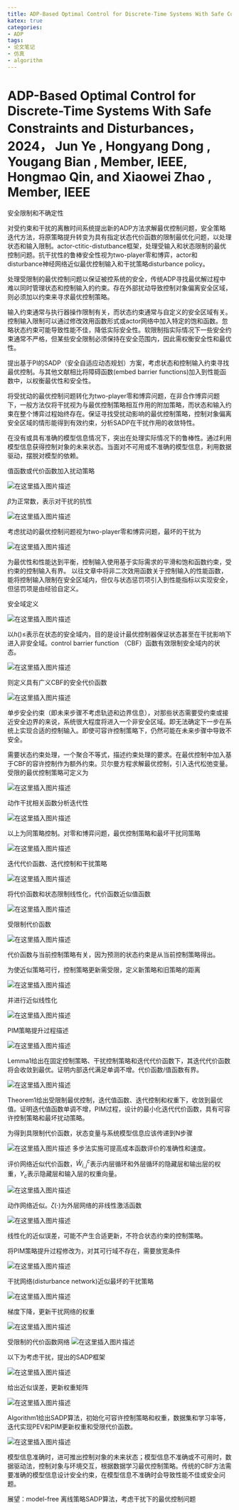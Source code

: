 ```yaml
---
title: ADP-Based Optimal Control for Discrete-Time Systems With Safe Constraints and Disturbances
katex: true
categories: 
- ADP
tags:
- 论文笔记
- 仿真
- algorithm
---
```


# ADP-Based Optimal Control for Discrete-Time Systems With Safe Constraints and Disturbances，2024， Jun Ye , Hongyang Dong , Yougang Bian , Member, IEEE, Hongmao Qin, and Xiaowei Zhao , Member, IEEE

安全限制和不确定性

对受约束和干扰的离散时间系统提出新的ADP方法求解最优控制问题，安全策略迭代方法，将原策略提升转变为具有指定状态代价函数的限制最优化问题，以处理状态和输入限制。actor-ctitic-distutbance框架，处理受输入和状态限制的最优控制问题。抗干扰性的鲁棒安全性视为two-player零和博弈，actor和disturbance神经网络近似最优控制输入和干扰策略disturbance policy。

处理受限制的最优控制问题以保证被控系统的安全，传统ADP寻找最优解过程中难以同时管理状态和控制输入的约束。存在外部扰动导致控制对象偏离安全区域，则必须加以约束来寻求最优控制策略。

输入约束通常与执行器操作限制有关，而状态约束通常与自定义的安全区域有关。控制输入限制可以通过修改效用函数形式或actor网络中加入特定的饱和函数。忽略状态约束可能导致性能不佳，降低实际安全性。软限制指实际情况下一些安全约束通常不严格，但某些安全限制必须保持在安全范围内，因此需权衡安全性和最优性。

提出基于PI的SADP（安全自适应动态规划）方案，考虑状态和控制输入约束寻找最优控制。与其他文献相比将障碍函数(embed barrier functions)加入到性能函数中，以权衡最优性和安全性。

将受扰动的最优控制问题转化为two-player零和博弈问题，在非合作博弈问题下，一般方法仅将干扰视为与最优控制策略相互作用的附加策略，而状态和输入约束在整个博弈过程始终存在。保证寻找受扰动影响的最优控制策略，控制对象偏离安全区域的情形能得到有效约束，分析SADP在干扰作用的收敛特性。

在没有或具有准确的模型信息情况下，突出在处理实际情况下的鲁棒性。通过利用模型信息获得控制对象的未来状态。当面对不可用或不准确的模型信息，利用数据驱动，摆脱对模型的依赖。

值函数或代价函数加入扰动策略

![在这里插入图片描述](https://img-blog.csdnimg.cn/direct/f0dcae468de64c1fb1395d18dce35d86.png)

$\beta$为正常数，表示对干扰的抗性

![在这里插入图片描述](https://img-blog.csdnimg.cn/direct/6ba7ef3dfd424ce58401decfffa50253.png)

考虑扰动的最优控制问题视为two-player零和博弈问题，最坏的干扰为

![在这里插入图片描述](https://img-blog.csdnimg.cn/direct/ea0b8f726abd4b208088278876b096f5.png)

为最优性和性能达到平衡，控制输入使用基于实际需求的平滑和饱和函数约束，受约束的控制输入有界。
以往文章中将非二次效用函数关于控制输入的性能函数，能将控制输入限制在安全区域内，但仅与状态惩罚项引入到性能指标以实现安全，但惩罚项是由经验自定义。

安全域定义

![在这里插入图片描述](https://img-blog.csdnimg.cn/direct/7ccae6f33c3c4c1daa2f75656b3ba536.png)

以$h()\leq$表示在状态的安全域内，目的是设计最优控制器保证状态甚至在干扰影响下进入非安全域。control barrier function （CBF）函数有效限制安全域内的状态。

![在这里插入图片描述](https://img-blog.csdnimg.cn/direct/69ba4eee88224fc78f5c988210f04d53.png)

则定义具有广义CBF的安全代价函数

![在这里插入图片描述](https://img-blog.csdnimg.cn/direct/2603e37a9e1a4029bfcf555a55e9ec04.png)

单步安全约束（即未来步骤不考虑轨迹和边界信息），对那些状态需要受约束或接近安全边界的来说，系统很大程度将进入一个非安全区域。即无法确定下一步在系统上实现合适的控制输入。即使可容许控制策略下，仍然可能在未来步骤中导致不安全。

需要状态约束处理，一个聚合不等式，描述约束处理的要求。在最优控制中加入基于CBF的容许控制作为额外约束。贝尔曼方程求解最优控制，引入迭代松弛变量。受限的最优控制策略可定义为

![在这里插入图片描述](https://img-blog.csdnimg.cn/direct/6cf49337765e455eb3d98acffe5f6cff.png)

动作干扰相关函数分析迭代性

![在这里插入图片描述](https://img-blog.csdnimg.cn/direct/59a6a7d219534409885c0192990ceb75.png)

以上为同策略控制。对零和博弈问题，最优控制策略和最坏干扰同策略

![在这里插入图片描述](https://img-blog.csdnimg.cn/direct/012bd47d710e4b8683af9a9f4a5ed9c0.png)

迭代代价函数、迭代控制和干扰策略

![在这里插入图片描述](https://img-blog.csdnimg.cn/direct/7fc9125e8ab24d439c936bb90ac4f4d7.png)

将代价函数和状态限制线性化，代价函数近似值函数

![在这里插入图片描述](https://img-blog.csdnimg.cn/direct/02a0a601b4cd4700828e55c6dd84d2aa.png)

受限制代价函数

![在这里插入图片描述](https://img-blog.csdnimg.cn/direct/1d73d035d35f4cc9982ce4f85f2491ab.png)

代价函数与当前控制策略有关，因为预测的状态约束是从当前控制策略得出。

为使近似策略可行，控制策略更新需受限，定义新策略和旧策略的距离

![在这里插入图片描述](https://img-blog.csdnimg.cn/direct/c960595027de47a680a47dd9d9e49fc9.png)

并进行近似线性化

![在这里插入图片描述](https://img-blog.csdnimg.cn/direct/91bf3dc740244b1e8e7d5ed877a5a760.png)

PIM策略提升过程描述

![在这里插入图片描述](https://img-blog.csdnimg.cn/direct/e3755971f1a246a1987bb1b56bbded93.png)

Lemma1给出在固定控制策略、干扰控制策略和迭代代价函数下，其迭代代价函数将会收敛到最优。证明内部迭代满足单调不增。代价函数/值函数有界。

![在这里插入图片描述](https://img-blog.csdnimg.cn/direct/b23ab808d54b4ea0b4f8a7a4e717f4e5.png)

Theorem1给出受限制最优控制，迭代值函数、迭代控制和权重下，收敛到最优值。证明迭代值函数单调不增，PIM过程，设计的最小化迭代代价函数，具有可容许控制策略和最坏扰动策略。

为得到具限制代价函数，状态变量与系统模型信息应该传递到N步骤

![在这里插入图片描述](https://img-blog.csdnimg.cn/direct/7c8fda4f82f84918ac4c7f51e678637a.png)
多步法实施可提高成本函数评价的准确性和速度。


评价网络近似代价函数，$\hat{W}_{i,j}^c$表示内层循环和外层循环的隐藏层和输出层的权重，$Y_c$表示隐藏层和输入层的权重向量。

![在这里插入图片描述](https://img-blog.csdnimg.cn/direct/0ea12fbcd9144c948be7e63082810553.png)

动作网络近似。$\zeta\left(\cdot\right)$为外层网络的非线性激活函数

![在这里插入图片描述](https://img-blog.csdnimg.cn/direct/91350819ca864be2bc367ca5dc55a872.png)

线性化的近似误差，可能不产生合适更新，不符合状态约束的控制策略。

将PIM策略提升过程修改为，对其可行域不存在，需要放宽条件

![在这里插入图片描述](https://img-blog.csdnimg.cn/direct/c19eb2f5f6df411fa2d83df8cac3cc1a.png)

干扰网络(disturbance network)近似最坏的干扰策略

![在这里插入图片描述](https://img-blog.csdnimg.cn/direct/17896e0e5d694055b2ea64534cca5684.png)

梯度下降，更新干扰网络的权重

![在这里插入图片描述](https://img-blog.csdnimg.cn/direct/ecf4d3fa92e2406fb39fa1ea81e347f6.png)

受限制的代价函数网络
![在这里插入图片描述](https://img-blog.csdnimg.cn/direct/5ffa2c4f3d6643f99a00e966ebdf40d8.png)

以下为考虑干扰，提出的SADP框架

![在这里插入图片描述](https://img-blog.csdnimg.cn/direct/6981cc0894ab431eab007c364d28aa71.png)

给出近似误差，更新权重矩阵

![在这里插入图片描述](https://img-blog.csdnimg.cn/direct/d3f8d594990f4a52b0495c97c07c8192.png)

Algorithm1给出SADP算法，初始化可容许控制策略和权重，数据集和学习率等，迭代实现PEV和PIM更新权重和受限代价函数。

![在这里插入图片描述](https://img-blog.csdnimg.cn/direct/ddb549ae4c034e01a4f6b0d85be42e60.png)

模型信息准确时，进可推出控制对象的未来状态；模型信息不准确或不可用时，数据驱动法，控制对象与环境交互，根据数据学习最优控制策略。传统的CBF方法需要准确的模型信息设计安全约束，在模型信息不准确时会导致性能不佳或安全问题。

展望：model-free 离线策略SADP算法，考虑干扰下的最优控制问题